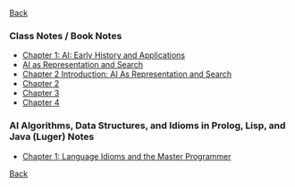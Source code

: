 
[Back](../../README.md)

### Class Notes / Book Notes

- [Chapter 1: AI: Early History and Applications](Book/Ch1.md)
- [AI as Representation and Search](Class/n1.md)
- [Chapter 2 Introduction: AI As Representation and Search](Book/chi2.md)
- [Chapter 2](Book/Ch2.md)
- [Chapter 3]()
- [Chapter 4]()



### AI Algorithms, Data Structures, and Idioms in Prolog, Lisp, and Java (Luger) Notes

- [Chapter 1:  Language Idioms and the Master Programmer](Book2/Ch1)


[Back](../../README.md)

